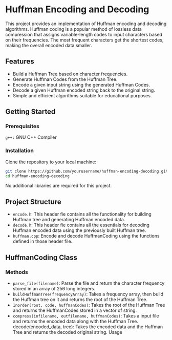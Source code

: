 # Huffman Encoding and Decoding
This project provides an implementation of Huffman encoding and decoding algorithms. Huffman coding is a popular method of lossless data compression that assigns variable-length codes to input characters based on their frequencies. The most frequent characters get the shortest codes, making the overall encoded data smaller.

## Features
- Build a Huffman Tree based on character frequencies.
- Generate Huffman Codes from the Huffman Tree.
- Encode a given input string using the generated Huffman Codes.
- Decode a given Huffman encoded string back to the original string.
- Simple and efficient algorithms suitable for educational purposes.

## Getting Started
### Prerequisites
`g++:` GNU C++ Compiler

### Installation
Clone the repository to your local machine:
```bash
git clone https://github.com/yourusername/huffman-encoding-decoding.git
cd huffman-encoding-decoding
```
No additional libraries are required for this project.

## Project Structure
- `encode.h`: This header fie contains all the functionality for building Huffman tree and generating Huffman encoded data.
- `decode.h`: This header fie contains all the essentials for decoding Huffman encoded data using the previously built Huffman tree.
- `huffman.cpp`: Encode and decode HuffmanCoding using the functions defined in those header file.

## HuffmanCoding Class
### Methods
- `parse_file(filename)`: Parse the file and return the character frequency stored in an array of 256 long integers.
- `buildHuffmanTree(frequencyArray)`: Takes a frequency array, then build the Huffman tree on it and returns the root of the Huffman Tree.
- `Inorder(root, code, huffmanCodes)`: Takes the root of the Huffman Tree and returns the HuffmanCodes stored in a vector of string.
- `compress(infilename, outfilename, huffmanCodes)`: Takes a input file and returns the encoded data along with the Huffman Tree.
    decode(encoded_data, tree): Takes the encoded data and the Huffman Tree and returns the decoded original string.
    Usage
